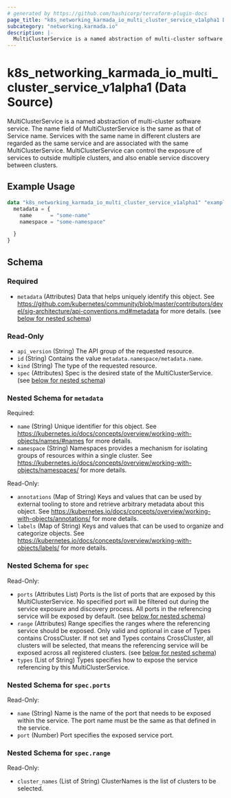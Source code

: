 ```yaml
---
# generated by https://github.com/hashicorp/terraform-plugin-docs
page_title: "k8s_networking_karmada_io_multi_cluster_service_v1alpha1 Data Source - terraform-provider-k8s"
subcategory: "networking.karmada.io"
description: |-
  MultiClusterService is a named abstraction of multi-cluster software service. The name field of MultiClusterService is the same as that of Service name. Services with the same name in different clusters are regarded as the same service and are associated with the same MultiClusterService. MultiClusterService can control the exposure of services to outside multiple clusters, and also enable service discovery between clusters.
---
```


# k8s_networking_karmada_io_multi_cluster_service_v1alpha1 (Data Source)

MultiClusterService is a named abstraction of multi-cluster software service. The name field of MultiClusterService is the same as that of Service name. Services with the same name in different clusters are regarded as the same service and are associated with the same MultiClusterService. MultiClusterService can control the exposure of services to outside multiple clusters, and also enable service discovery between clusters.

## Example Usage

```terraform
data "k8s_networking_karmada_io_multi_cluster_service_v1alpha1" "example" {
  metadata = {
    name      = "some-name"
    namespace = "some-namespace"

  }
}
```

<!-- schema generated by tfplugindocs -->
## Schema

### Required

- `metadata` (Attributes) Data that helps uniquely identify this object. See https://github.com/kubernetes/community/blob/master/contributors/devel/sig-architecture/api-conventions.md#metadata for more details. (see [below for nested schema](#nestedatt--metadata))

### Read-Only

- `api_version` (String) The API group of the requested resource.
- `id` (String) Contains the value `metadata.namespace/metadata.name`.
- `kind` (String) The type of the requested resource.
- `spec` (Attributes) Spec is the desired state of the MultiClusterService. (see [below for nested schema](#nestedatt--spec))

<a id="nestedatt--metadata"></a>
### Nested Schema for `metadata`

Required:

- `name` (String) Unique identifier for this object. See https://kubernetes.io/docs/concepts/overview/working-with-objects/names/#names for more details.
- `namespace` (String) Namespaces provides a mechanism for isolating groups of resources within a single cluster. See https://kubernetes.io/docs/concepts/overview/working-with-objects/namespaces/ for more details.

Read-Only:

- `annotations` (Map of String) Keys and values that can be used by external tooling to store and retrieve arbitrary metadata about this object. See https://kubernetes.io/docs/concepts/overview/working-with-objects/annotations/ for more details.
- `labels` (Map of String) Keys and values that can be used to organize and categorize objects. See https://kubernetes.io/docs/concepts/overview/working-with-objects/labels/ for more details.


<a id="nestedatt--spec"></a>
### Nested Schema for `spec`

Read-Only:

- `ports` (Attributes List) Ports is the list of ports that are exposed by this MultiClusterService. No specified port will be filtered out during the service exposure and discovery process. All ports in the referencing service will be exposed by default. (see [below for nested schema](#nestedatt--spec--ports))
- `range` (Attributes) Range specifies the ranges where the referencing service should be exposed. Only valid and optional in case of Types contains CrossCluster. If not set and Types contains CrossCluster, all clusters will be selected, that means the referencing service will be exposed across all registered clusters. (see [below for nested schema](#nestedatt--spec--range))
- `types` (List of String) Types specifies how to expose the service referencing by this MultiClusterService.

<a id="nestedatt--spec--ports"></a>
### Nested Schema for `spec.ports`

Read-Only:

- `name` (String) Name is the name of the port that needs to be exposed within the service. The port name must be the same as that defined in the service.
- `port` (Number) Port specifies the exposed service port.


<a id="nestedatt--spec--range"></a>
### Nested Schema for `spec.range`

Read-Only:

- `cluster_names` (List of String) ClusterNames is the list of clusters to be selected.
